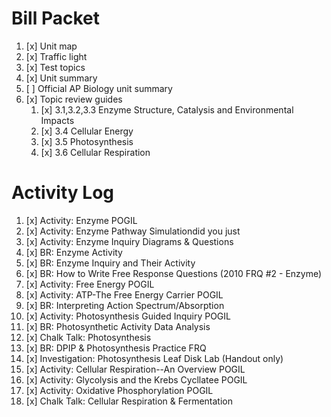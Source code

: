# Bill Packet

1. [x] Unit map
2. [x] Traffic light
3. [x] Test topics
4. [x] Unit summary
5. [ ] Official AP Biology unit summary
6. [x] Topic review guides
	1. [x] 3.1,3.2,3.3 Enzyme Structure, Catalysis and Environmental Impacts  
	2. [x] 3.4 Cellular Energy  
	3. [x] 3.5 Photosynthesis  
	4. [x] 3.6 Cellular Respiration

# Activity Log 

1. [x] Activity: Enzyme POGIL
2. [x] Activity: Enzyme Pathway Simulationdid you just
3. [x] Activity: Enzyme Inquiry Diagrams & Questions
4. [x] BR: Enzyme Activity
5. [x] BR: Enzyme Inquiry and Their Activity
6. [x] BR: How to Write Free Response Questions (2010 FRQ #2 - Enzyme)
7. [x] Activity: Free Energy POGIL
8. [x] Activity: ATP-The Free Energy Carrier POGIL
9. [x] BR: Interpreting Action Spectrum/Absorption
10. [x] Activity: Photosynthesis Guided Inquiry POGIL
11. [x] BR: Photosynthetic Activity Data Analysis
12. [x] Chalk Talk: Photosynthesis
13. [x] BR: DPIP & Photosynthesis Practice FRQ
14. [x] Investigation: Photosynthesis Leaf Disk Lab (Handout only)
15. [x] Activity: Cellular Respiration--An Overview POGIL
16. [x] Activity: Glycolysis and the Krebs Cycllatee POGIL
17. [x] Activity: Oxidative Phosphorylation POGIL
18. [x] Chalk Talk: Cellular Respiration & Fermentation